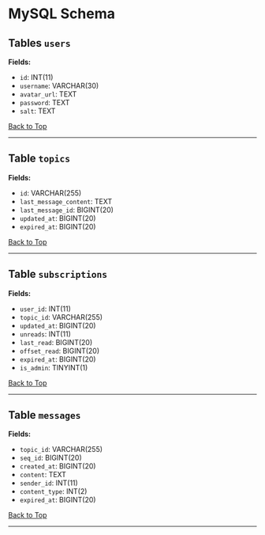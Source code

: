 # MySQL Schema

## Tables `users`

**Fields:**

* `id`: INT(11)
* `username`: VARCHAR(30)
* `avatar_url`: TEXT
* `password`: TEXT
* `salt`: TEXT

[Back to Top](#mysql-schema)

---

## Table `topics`

**Fields:**

* `id`: VARCHAR(255)
* `last_message_content`: TEXT
* `last_message_id`: BIGINT(20)
* `updated_at`: BIGINT(20)
* `expired_at`: BIGINT(20)

[Back to Top](#mysql-schema)

---

## Table `subscriptions`

**Fields:**

* `user_id`: INT(11)
* `topic_id`: VARCHAR(255)
* `updated_at`: BIGINT(20)
* `unreads`: INT(11)
* `last_read`: BIGINT(20)
* `offset_read`: BIGINT(20)
* `expired_at`: BIGINT(20)
* `is_admin`: TINYINT(1)

[Back to Top](#mysql-schema)

---

## Table `messages`

**Fields:**

* `topic_id`: VARCHAR(255)
* `seq_id`: BIGINT(20)
* `created_at`: BIGINT(20)
* `content`: TEXT
* `sender_id`: INT(11)
* `content_type`: INT(2)
* `expired_at`: BIGINT(20)

[Back to Top](#mysql-schema)

---
